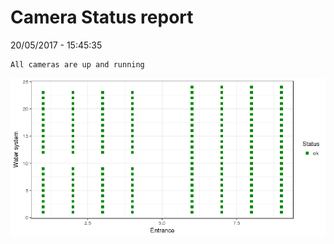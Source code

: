 Camera Status report
================
20/05/2017 - 15:45:35

    All cameras are up and running

![](camreport_files/figure-markdown_github/unnamed-chunk-2-1.png)
